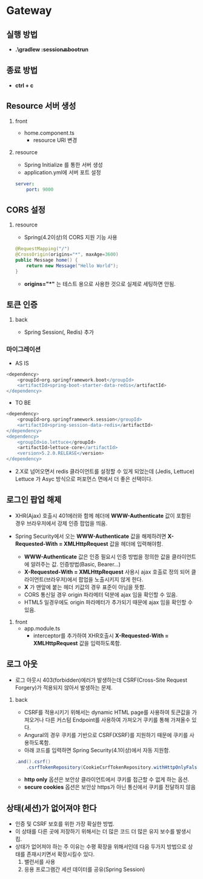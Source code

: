 # Gateway

## 실행 방법

- __.\gradlew :session:back:bootrun__

## 종료 방법

- __ctrl + c__

## Resource 서버 생성

1. front

    - home.component.ts
        - resource URI 변경

2. resource

    - Spring Initialize 를 통한 서버 생성
    - application.yml에 서버 포트 설정

    ~~~yml
    server:
        port: 9000
    ~~~

## CORS 설정

1. resource

    - Spring(4.2이상)의 CORS 지원 기능 사용

    ~~~ java
    @RequestMapping("/")
    @CrossOrigin(origins="*", maxAge=3600)
    public Message home() {
        return new Message("Hello World");
    }
    ~~~

    - __origins="*"__ 는 테스트 용으로 사용한 것으로 실제로 세팅하면 안됨.

## 토큰 인증

1. back

    - Spring Session(, Redis) 추가

### 마이그레이션

- AS IS

~~~ gradle
<dependency>
    <groupId>org.springframework.boot</groupId>
    <artifactId>spring-boot-starter-data-redis</artifactId>
</dependency>
~~~

- TO BE

~~~ gradle
<dependency>
    <groupId>org.springframework.session</groupId>
    <artifactId>spring-session-data-redis</artifactId>
</dependency>
<dependency>
    <groupId>io.lettuce</groupId>
    <artifactId>lettuce-core</artifactId>
    <version>5.2.0.RELEASE</version>
</dependency>
~~~

- 2.X로 넘어오면서 redis 클라이언트를 설정할 수 있게 되었는데 (Jedis, Lettuce) Lettuce 가 Asyc 방식으로 퍼포먼스 면에서 더 좋은 선택이다.


## 로그인 팝업 해제

- XHR(Ajax) 호출시 401에러와 함께 헤더에 __WWW-Authenticate__ 값이 포함된 경우 브라우저에서 강제 인증 팝업을 띄움.

- Spring Security에서 오는 __WWW-Authenticate__ 값을 해제하려면 __X-Requested-With = XMLHttpRequest__ 값을 헤더에 입력해야함.
  - __WWW-Authenticate__ 값은 인증 필요시 인증 방법을 정의한 값을 클라이언트에 알려주는 값. 인증방법(Basic, Bearer...)
  - __X-Requested-With = XMLHttpRequest__ 사용시 ajax 호출로 정의 되어 클라이언트(브라우저)에서 팝업을 노출시키지 않게 한다.
  - __X__ 가 맨앞에 붙는 헤더 키값의 경우 표준이 아님을 뜻함.
  - CORS 통신일 경우 origin 파라메터 덕분에 ajax 임을 확인할 수 있음.
  - HTML5 일경우에도 origin 파라메터가 추가되기 때문에 ajax 임을 확인할 수 있음.

1. front
    - app.module.ts
        - interceptor를 추가하여 XHR호출시 __X-Requested-With = XMLHttpRequest__ 값을 입력하도록함.

## 로그 아웃

- 로그 아웃시 403(forbidden)에러가 발생하는데 CSRF(Cross-Site Request Forgery)가 적용되지 않아서 발생하는 문제.

1. back
    - CSRF를 적용시키기 위해서는 dynamic HTML page를 사용하여 토큰값을 가져오거나 다른 커스텀 Endpoint를 사용하여 가져오거 쿠키를 통해 가져올수 있다.
    - Angural의 경우 쿠키를 기반으로 CSRF(XSRF)를 지원하기 때문에 쿠키를 사용하도록함.
    - 아래 코드를 입력하면 Spring Security(4.1이상)에서 자동 지원함.

    ~~~java
    .and().csrf()
        .csrfTokenRepository(CookieCsrfTokenRepository.withHttpOnlyFalse());
    ~~~

    - __http only__ 옵션은 보안상 클라이언트에서 쿠키를 접근할 수 없게 하는 옵션.
    - __secure cookies__  옵션은 보안상 https가 아닌 통신에서 쿠키를 전달하지 않음

## 상태(세션)가 없어져야 한다

- 인증 및 CSRF 보호를 위한 가장 확실한 방법.
- 이 상태를 다른 곳에 저장하기 위해서는 더 많은 코드 더 많은 유지 보수를 발생시킴.
- 상태가 없어져야 하는 주 이유는 수평 확장을 위해서인데 다음 두가지 방법으로 상태를 존재시키면서 확장시킬수 있다.
    1. 밸런서를 사용
    2. 응용 프로그램간 세션 데이터를 공유(Spring Session)
